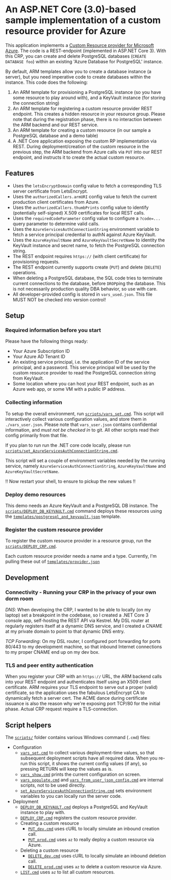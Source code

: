 # An ASP.NET Core (3.0)-based sample implementation of a custom resource provider for Azure

This application implements a [Custom Resource provider for Microsoft Azure][crpOverview]. The code is a REST-endpoint (implemented in ASP.NET Core 3). With this CRP, you can create and delete PostgreSQL databases (`CREATE DATABASE foo`) within an existing 'Azure Database for PostgreSQL' instance.

By default, ARM templates allow you to create a database instance (a server), but you need imperative code to create databases within the instance. This code does the following:

1. An ARM template for provisioning a PostgreSQL instance (so you have some resource to play around with), and a KeyVault instance (for storing the connection string)
2. An ARM template for registering a custom resource provider REST endpoint. This creates a hidden resource in your resource group. Please note that during the registration phase, there is no interaction between the ARM backend and our REST service.
3. An ARM template for creating a custom resource (in our sample a PostgreSQL database and a demo table)
4. A .NET Core application exposing the custom RP implementation via REST. During deployment/creation of the custom resource in the previous step, the ARM backend from Azure calls via `PUT` into our REST endpoint, and instructs it to create the actual custom resource.

## Features

- Uses the `letsEncryptDomain` config value to fetch a corresponding TLS server certificate from LetsEncrypt.
- Uses the `authorizedCallers.armURI` config value to fetch the current production client certificates from Azure.
- Uses the `authorizedCallers.thumbPrints` config value to identify (potentially self-signed) X.509 certificates for local REST calls.
- Uses the `requiredCodeParameter` config value to configure a `?code=...` query parameter to determine valid calls.
- Uses the `AzureServicesAuthConnectionString` environment variable to fetch a service principal credential to authN against Azure KeyVault.
- Uses the `AzureKeyVaultName` and `AzureKeyVaultSecretName` to identity the KeyVault instance and secret name, to fetch the PostgreSQL connection string.
- The REST endpoint requires `https://` (with client certificate) for provisioning requests.
- The REST endpoint currently supports create (`PUT`) and delete (`DELETE`) operations.
- When deleting a PostgreSQL database, the SQL code tries to terminate current connections to the database, before `DROP`ping the database. This is not necessarily production quality DBA behavior, so use with care.
- All developer-provided config is stored in `vars_used.json`. This file MUST NOT be checked into version control!

## Setup

### Required information before you start

Please have the following things ready:

- Your Azure Subscription ID
- Your Azure AD Tenant ID
- An existing service principal, i.e. the application ID of the service principal, and a password.
  This service principal will be used by the custom resource provider to read the PostgreSQL connection string from KeyVault.
- Some location where you can host your REST endpoint, such as an Azure web app, or some VM with a public IP address.

### Collecting information

To setup the overall environment, run [`scripts/vars_set.cmd`](scripts/vars_set.cmd). This script will interactively
collect various configuration values, and store them in `./vars_user.json`.
Please note that `vars_user.json` contains confidential information, and *must not be checked in* to git.
All other scripts read their config primarily from that file.

If you plan to run run the .NET core code locally, please run
[`scripts/set_AzureServicesAuthConnectionString.cmd`](scripts/set_AzureServicesAuthConnectionString.cmd).

This script will set a couple of environment variables needed by the running service, namely
`AzureServicesAuthConnectionString`, `AzureKeyVaultName` and `AzureKeyVaultSecretName`.

!! Now restart your shell, to ensure to pickup the new values !!

### Deploy demo resources

This demo needs an Azure KeyVault and a PostgreSQL DB instance. The [`scripts/DEPLOY_DB_KEYVAULT.cmd`](./scripts/DEPLOY_DB_KEYVAULT.cmd) command deploys these resources using the [`templates/postgresql_and_keyvault.json`](templates/postgresql_and_keyvault.json) template.

### Register the custom resource provider

To register the custom resource provider in a resource group, run the [`scripts/DEPLOY_CRP.cmd`](scripts/DEPLOY_CRP.cmd).

Each custom resource provider needs a name and a type. Currently, I'm pulling these out of [`templates/provider.json`](templates/provider.json)

## Development

### Connectivity - Running your CRP in the privacy of your own dorm room

*DNS*: When developing the CRP, I wanted to be able to locally (on my laptop) set a breakpoint in the codebase, so I created a .NET Core 3 console app, self-hosting the REST API via Kestrel. My DSL router at regularly registers itself at a dynamic DNS service, and I created a CNAME at my private domain to point to that dynamic DNS entry.

*TCP Forwarding*: On my DSL router, I configured port forwarding for ports 80/443 to my development machine, so that inbound Internet connections to my proper CNAME end up on my dev box.

### TLS and peer entity authentication

When you register your CRP with an `https://` URL, the ARM backend calls into your REST endpoint and authenticates itself using an X509 client certificate. ARM requires your TLS endpoint to serve out a proper (valid) certificate, so the application uses the fabulous LetsEncrypt CA to dynamically fetch a server cert. The ACME dance during certificate issuance is also the reason why we're exposing port TCP/80 for the initial phase. Actual CRP request require a TLS-connection.

## Script helpers

The [`scripts/`](scripts/) folder contains various Windows command (`.cmd`) files:

- Configuration
  - [`vars_set.cmd`](scripts/vars_set.cmd) to collect various deployment-time values, so that subsequent deployment scripts have all required data. When you re-run this script, it shows the current config values (if any), so pressing RETURN will keep the values as is.
  - [`vars_show.cmd`](scripts/vars_show.cmd) prints the current configuration on screen.
  - [`vars_populate.cmd`](scripts/vars_populate.cmd) and [`vars_from_user_json_config.cmd`](scripts/vars_from_user_json_config.cmd) are internal scripts, not to be used directly.
  - [`set_AzureServicesAuthConnectionString.cmd`](scripts/set_AzureServicesAuthConnectionString.cmd) sets environment variables to you can locally run the server code.
- Deployment
  - [`DEPLOY_DB_KEYVAULT.cmd`](scripts/DEPLOY_DB_KEYVAULT.cmd) deploys a PostgreSQL and KeyVault instance to play with.
  - [`DEPLOY_CRP.cmd`](scripts/DEPLOY_CRP.cmd) registers the custom resource provider.
  - Creating a custom resource
    - [`PUT_dev.cmd`](scripts/PUT_dev.cmd) uses cURL to locally simulate an inbound creation call.
    - [`PUT_prod.cmd`](scripts/PUT_prod.cmd) uses `az` to really deploy a custom resource via Azure.
  - Deleting a custom resource
    - [`DELETE_dev.cmd`](scripts/DELETE_dev.cmd) uses cURL to locally simulate an inbound deletion call.
    - [`DELETE_prod.cmd`](scripts/DELETE_prod.cmd) uses `az` to delete a custom resource via Azure.
  - [`LIST.cmd`](scripts/LIST.cmd) uses `az` to list all custom resources.

[crpOverview]: https://docs.microsoft.com/en-us/azure/managed-applications/custom-providers-overview
